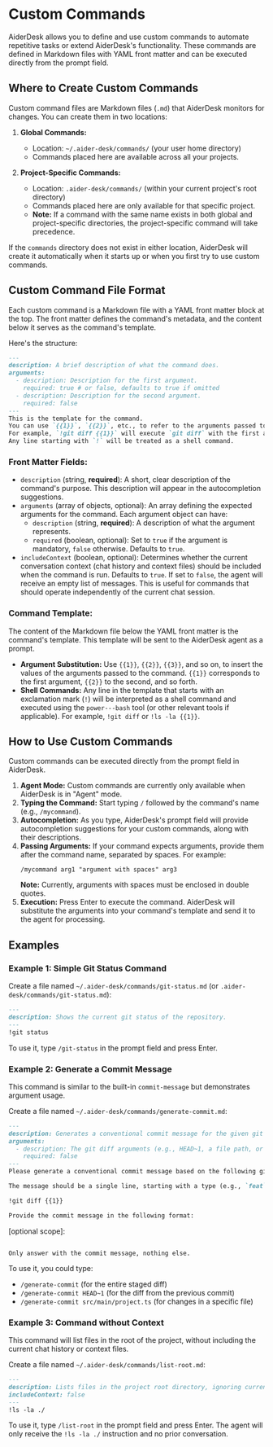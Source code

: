 # Custom Commands

AiderDesk allows you to define and use custom commands to automate repetitive tasks or extend AiderDesk's functionality. These commands are defined in Markdown files with YAML front matter and can be executed directly from the prompt field.

## Where to Create Custom Commands

Custom command files are Markdown files (`.md`) that AiderDesk monitors for changes. You can create them in two locations:

1.  **Global Commands:**
    *   Location: `~/.aider-desk/commands/` (your user home directory)
    *   Commands placed here are available across all your projects.

2.  **Project-Specific Commands:**
    *   Location: `.aider-desk/commands/` (within your current project's root directory)
    *   Commands placed here are only available for that specific project.
    *   **Note:** If a command with the same name exists in both global and project-specific directories, the project-specific command will take precedence.

If the `commands` directory does not exist in either location, AiderDesk will create it automatically when it starts up or when you first try to use custom commands.

## Custom Command File Format

Each custom command is a Markdown file with a YAML front matter block at the top. The front matter defines the command's metadata, and the content below it serves as the command's template.

Here's the structure:

```markdown
---
description: A brief description of what the command does.
arguments:
  - description: Description for the first argument.
    required: true # or false, defaults to true if omitted
  - description: Description for the second argument.
    required: false
---
This is the template for the command.
You can use `{{1}}`, `{{2}}`, etc., to refer to the arguments passed to the command.
For example, `!git diff {{1}}` will execute `git diff` with the first argument.
Any line starting with `!` will be treated as a shell command.
```

### Front Matter Fields:

*   `description` (string, **required**): A short, clear description of the command's purpose. This description will appear in the autocompletion suggestions.
*   `arguments` (array of objects, optional): An array defining the expected arguments for the command. Each argument object can have:
    *   `description` (string, **required**): A description of what the argument represents.
    *   `required` (boolean, optional): Set to `true` if the argument is mandatory, `false` otherwise. Defaults to `true`.
*   `includeContext` (boolean, optional): Determines whether the current conversation context (chat history and context files) should be included when the command is run. Defaults to `true`. If set to `false`, the agent will receive an empty list of messages. This is useful for commands that should operate independently of the current chat session.

### Command Template:

The content of the Markdown file below the YAML front matter is the command's template. This template will be sent to the AiderDesk agent as a prompt.

*   **Argument Substitution:** Use `{{1}}`, `{{2}}`, `{{3}}`, and so on, to insert the values of the arguments passed to the command. `{{1}}` corresponds to the first argument, `{{2}}` to the second, and so forth.
*   **Shell Commands:** Any line in the template that starts with an exclamation mark (`!`) will be interpreted as a shell command and executed using the `power---bash` tool (or other relevant tools if applicable). For example, `!git diff` or `!ls -la {{1}}`.

## How to Use Custom Commands

Custom commands can be executed directly from the prompt field in AiderDesk.

1.  **Agent Mode:** Custom commands are currently only available when AiderDesk is in "Agent" mode.
2.  **Typing the Command:** Start typing `/` followed by the command's name (e.g., `/mycommand`).
3.  **Autocompletion:** As you type, AiderDesk's prompt field will provide autocompletion suggestions for your custom commands, along with their descriptions.
4.  **Passing Arguments:** If your command expects arguments, provide them after the command name, separated by spaces. For example:
    ```
    /mycommand arg1 "argument with spaces" arg3
    ```
    **Note:** Currently, arguments with spaces must be enclosed in double quotes.
5.  **Execution:** Press Enter to execute the command. AiderDesk will substitute the arguments into your command's template and send it to the agent for processing.

## Examples

### Example 1: Simple Git Status Command

Create a file named `~/.aider-desk/commands/git-status.md` (or `.aider-desk/commands/git-status.md`):

```markdown
---
description: Shows the current git status of the repository.
---
!git status
```

To use it, type `/git-status` in the prompt field and press Enter.

### Example 2: Generate a Commit Message

This command is similar to the built-in `commit-message` but demonstrates argument usage.

Create a file named `~/.aider-desk/commands/generate-commit.md`:

```markdown
---
description: Generates a conventional commit message for the given git diff.
arguments:
  - description: The git diff arguments (e.g., HEAD~1, a file path, or a commit range).
    required: false
---
Please generate a conventional commit message based on the following git diff. The commit message should adhere to the Conventional Commits specification.

The message should be a single line, starting with a type (e.g., `feat`, `fix`, `docs`, `style`, `refactor`, `test`, `chore`, `perf`, `ci`, `build`), followed by an optional scope, a colon and a space, and then a short, imperative description of the change.

!git diff {{1}}

Provide the commit message in the following format:

```
<type>[optional scope]: <description>
```

Only answer with the commit message, nothing else.
```

To use it, you could type:
*   `/generate-commit` (for the entire staged diff)
*   `/generate-commit HEAD~1` (for the diff from the previous commit)
*   `/generate-commit src/main/project.ts` (for changes in a specific file)

### Example 3: Command without Context

This command will list files in the root of the project, without including the current chat history or context files.

Create a file named `~/.aider-desk/commands/list-root.md`:

```markdown
---
description: Lists files in the project root directory, ignoring current context.
includeContext: false
---
!ls -la ./
```

To use it, type `/list-root` in the prompt field and press Enter. The agent will only receive the `!ls -la ./` instruction and no prior conversation.
